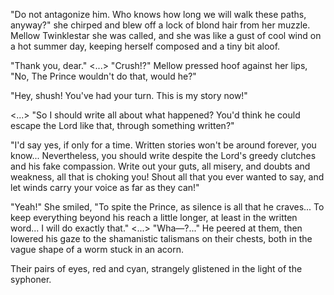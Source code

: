 "Do not antagonize him. Who knows how long we will walk these paths, anyway?" she chirped and blew off a lock of blond hair from her muzzle. Mellow Twinklestar she was called, and she was like a gust of cool wind on a hot summer day, keeping herself composed and a tiny bit aloof.

"Thank you, dear."
<...>
"Crush!?" Mellow pressed hoof against her lips, "No, The Prince wouldn't do that, would he?"

"Hey, shush! You've had your turn. This is my story now!" 

<...>
"So I should write all about what happened? You'd think he could escape the Lord like that, through something written?"

"I'd say yes, if only for a time. Written stories won't be around forever, you know... Nevertheless, you should write despite the Lord's greedy clutches and his fake compassion. Write out your guts, all misery, and doubts and weakness, all that is choking you! Shout all that you ever wanted to say, and let winds carry your voice as far as they can!"

"Yeah!" She smiled, "To spite the Prince, as silence is all that he craves... To keep everything beyond his reach a little longer, at least in the written word... I will do exactly that."
<...>
"Wha—?..." He peered at them, then lowered his gaze to the shamanistic talismans on their chests, both in the vague shape of a worm stuck in an acorn.

Their pairs of eyes, red and cyan, strangely glistened in the light of the syphoner. 